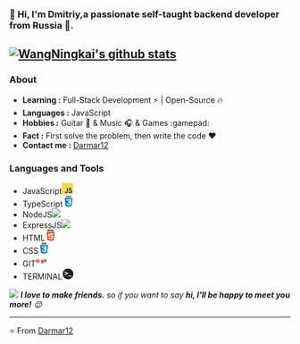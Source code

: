 ### 👋 Hi, I'm Dmitriy,a passionate self-taught backend developer from Russia 🚀. 

[![WangNingkai's github stats](https://imwnk-github-stats.vercel.app/api?username=wangningkai&show_icons=true&title_color=fff&icon_color=79ff97&text_color=9f9f9f&bg_color=151515)](https://github.com/darmar12)
---------------------------------------------------------------------------------------------------------------------------------------------------------------------------------


### About

-  **Learning :** Full-Stack Development :zap: | Open-Source :fire:    
-  **Languages :** JavaScript
-  **Hobbies :** Guitar :guitar: & Music :headphones: & Games :gamepad:
-  **Fact :** First solve the problem, then write the code :heart:
-  **Contact me :** [Darmar12](mailto:dima-o@amil.ru)


### Languages and Tools

 - JavaScript<code><img height="20" src="https://raw.githubusercontent.com/github/explore/80688e429a7d4ef2fca1e82350fe8e3517d3494d/topics/javascript/javascript.png"></code>
 - TypeScript<code><img height="20" src="https://raw.githubusercontent.com/github/explore/80688e429a7d4ef2fca1e82350fe8e3517d3494d/topics/css/css.png"></code>
 - NodeJS<code><img height="20" src="https://raw.githubusercontent.com/github/explore/80688e429a7d4ef2fca1e82350fe8e3517d3494d/topics/node/node.png"></code>
 - ExpressJS<code><img height="20" src="https://raw.githubusercontent.com/github/explore/80688e429a7d4ef2fca1e82350fe8e3517d3494d/topics/node/express.png"></code>
 - HTML<code><img height="20" src="https://raw.githubusercontent.com/github/explore/80688e429a7d4ef2fca1e82350fe8e3517d3494d/topics/html/html.png"></code>
 - CSS<code><img height="20" src="https://raw.githubusercontent.com/github/explore/80688e429a7d4ef2fca1e82350fe8e3517d3494d/topics/css/css.png"></code>
 - GIT<code><img height="20" src="https://raw.githubusercontent.com/github/explore/80688e429a7d4ef2fca1e82350fe8e3517d3494d/topics/git/git.png"></code>
 - TERMINAL<code><img height="20" src="https://raw.githubusercontent.com/github/explore/80688e429a7d4ef2fca1e82350fe8e3517d3494d/topics/terminal/terminal.png"></code>


<img src="https://media.giphy.com/media/LnQjpWaON8nhr21vNW/giphy.gif" width="60"> <em><b>I love to make friends.</b> so if you want to say <b>hi, I'll be happy to meet you more!</b> 😊</em>


---
⭐️ From [Darmar12](https://github.com/darmar12)
